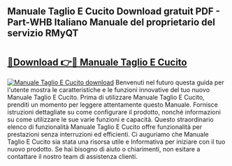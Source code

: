 ## Manuale Taglio E Cucito Download gratuit PDF - Part-WHB Italiano Manuale del proprietario del servizio RMyQT

# <h2><a href="http://dfbdpm.blite.top/?on=Manuale+Taglio+E+Cucito">🔗Download 👉🔴 Manuale Taglio E Cucito</a></h2>

[![Manuale Taglio E Cucito download](https://i.imgur.com/lujVjoI.png)](http://dfbdpm.blite.top/?on=Manuale+Taglio+E+Cucito)
Benvenuti nel futuro questa guida per l'utente mostra le caratteristiche e le funzioni innovative del tuo nuovo Manuale Taglio E Cucito. Prima di utilizzare Manuale Taglio E Cucito, prenditi un momento per leggere attentamente questo Manuale. Fornisce istruzioni dettagliate su come configurare il prodotto, nonché informazioni su come utilizzare le sue varie funzioni e capacità. Questo straordinario elenco di funzionalità Manuale Taglio E Cucito offre funzionalità per prestazioni senza interruzioni ed efficienti. Ci auguriamo che Manuale Taglio E Cucito sia stata una risorsa utile e Informativa per iniziare con il tuo nuovo prodotto. Se hai bisogno di aiuto o chiarimenti, non esitare a contattare il nostro team di assistenza clienti.
